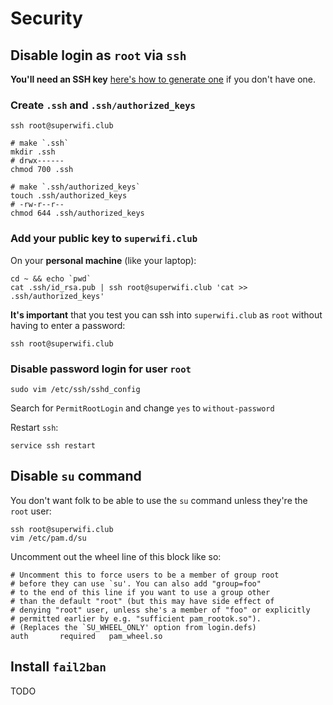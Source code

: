 # Security

## Disable login as `root` via `ssh`

**You'll need an SSH key** [here's how to generate one](https://help.github.com/articles/generating-ssh-keys/) if you don't have one.

### Create `.ssh` and `.ssh/authorized_keys`

    ssh root@superwifi.club

    # make `.ssh`
    mkdir .ssh
    # drwx------
    chmod 700 .ssh

    # make `.ssh/authorized_keys`
    touch .ssh/authorized_keys
    # -rw-r--r--
    chmod 644 .ssh/authorized_keys

### Add your public key to `superwifi.club`

On your **personal machine** (like your laptop):

    cd ~ && echo `pwd`
    cat .ssh/id_rsa.pub | ssh root@superwifi.club 'cat >> .ssh/authorized_keys'

**It's important** that you test you can ssh into `superwifi.club` as `root` without having to enter a password:

    ssh root@superwifi.club

### Disable password login for user `root`

    sudo vim /etc/ssh/sshd_config

Search for `PermitRootLogin` and change `yes` to `without-password`

Restart `ssh`:

    service ssh restart

## Disable `su` command

You don't want folk to be able to use the `su` command unless they're the `root` user:

    ssh root@superwifi.club
    vim /etc/pam.d/su

Uncomment out the wheel line of this block like so:

    # Uncomment this to force users to be a member of group root
    # before they can use `su'. You can also add "group=foo"
    # to the end of this line if you want to use a group other
    # than the default "root" (but this may have side effect of
    # denying "root" user, unless she's a member of "foo" or explicitly
    # permitted earlier by e.g. "sufficient pam_rootok.so").
    # (Replaces the `SU_WHEEL_ONLY' option from login.defs)
    auth       required   pam_wheel.so

## Install `fail2ban`

TODO
